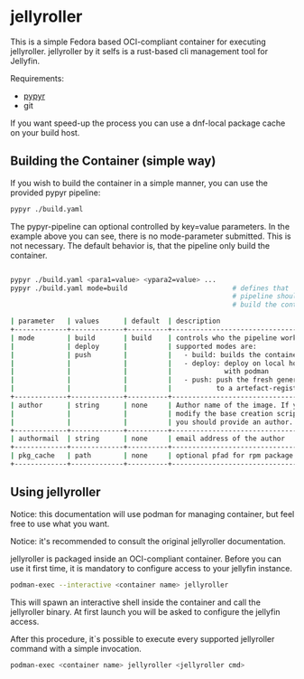 # jellyroller

This is a simple Fedora based OCI-compliant container for executing jellyroller.
jellyroller by it selfs is a rust-based cli management tool for Jellyfin.

Requirements:
  - [pypyr](https://pypyr.io)
  - git

If you want speed-up the process you can use a dnf-local package cache on your
build host. 

## Building the Container (simple way)
If you wish to build the container in a simple manner, you can use the provided
pypyr pipeline:

```bash
pypyr ./build.yaml
```
 The pypyr-pipeline can optional controlled by key=value parameters. In the
 example above you can see, there is no mode-parameter submitted. This is
 not necessary. The default behavior is, that the pipeline only build the
 container.

 ```bash

pypyr ./build.yaml <para1=value> <ypara2=value> ...
pypyr ./build.yaml mode=build                          # defines that
                                                        # pipeline should
                                                        # build the conteiner

| parameter   | values      | default  | description                         |
+-------------+-------------+----------+-------------------------------------+
| mode        | build       | build    | controls who the pipeline works.    |
|             | deploy      |          | supported modes are:                |
|             | push        |          |   - build: builds the container     |
|             |             |          |   - deploy: deploy on local host    |
|             |             |          |             with podman             |
|             |             |          |   - push: push the fresh generated  |
|             |             |          |           to a artefact-registry    |
+-------------+-------------+----------+-------------------------------------+
| author      | string      | none     | Author name of the image. If you    |
|             |             |          | modify the base creation script     |
|             |             |          | you should provide an author.       |
+-------------+-------------+----------+-------------------------------------+
| authormail  | string      | none     | email address of the author         |
+-------------+-------------+----------+-------------------------------------+
| pkg_cache   | path        | none     | optional pfad for rpm package cache |
+-------------+-------------+----------+-------------------------------------+

 ```

## Using jellyroller
Notice: this documentation will use podman for managing container, but feel free
to use what you want.

Notice: it's recommended to consult the original jellyroller documentation.

jellyroller is packaged inside an OCI-compliant container. Before you can use
it first time, it is mandatory to configure access to your jellyfin instance.

```bash
podman-exec --interactive <container name> jellyroller
```
This will spawn an interactive shell inside the container and call the jellyroller
binary. At first launch you will be asked to configure the jellyfin access.

After this procedure, it`s possible to execute every supported jellyroller command
with a simple invocation. 

```bash
podman-exec <container name> jellyroller <jellyroller cmd>
```
